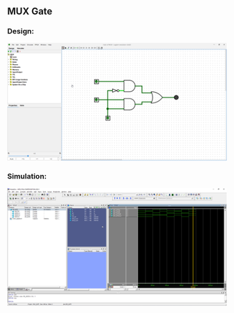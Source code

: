 ## MUX Gate

### Design:

![Logisim](./MUX_DESIGN.png)

### Simulation:

![ModelSim](./MUX_SIMULATION.png)
